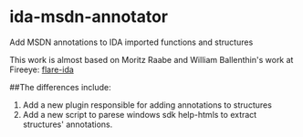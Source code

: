 # ida-msdn-annotator
Add MSDN annotations to IDA imported functions and structures

This work is almost based on Moritz Raabe and William Ballenthin's work at Fireeye: <a href="https://github.com/fireeye/flare-ida"> flare-ida </a>

##The differences include:
1. Add a new plugin responsible for adding annotations to structures
2. Add a new script to parese windows sdk help-htmls to extract structures' annotations.


